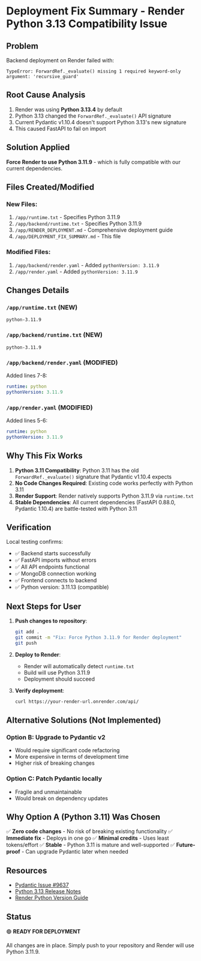 # Deployment Fix Summary - Render Python 3.13 Compatibility Issue

## Problem
Backend deployment on Render failed with:
```
TypeError: ForwardRef._evaluate() missing 1 required keyword-only argument: 'recursive_guard'
```

## Root Cause Analysis
1. Render was using **Python 3.13.4** by default
2. Python 3.13 changed the `ForwardRef._evaluate()` API signature
3. Current Pydantic v1.10.4 doesn't support Python 3.13's new signature
4. This caused FastAPI to fail on import

## Solution Applied
**Force Render to use Python 3.11.9** - which is fully compatible with our current dependencies.

## Files Created/Modified

### New Files:
1. `/app/runtime.txt` - Specifies Python 3.11.9
2. `/app/backend/runtime.txt` - Specifies Python 3.11.9
3. `/app/RENDER_DEPLOYMENT.md` - Comprehensive deployment guide
4. `/app/DEPLOYMENT_FIX_SUMMARY.md` - This file

### Modified Files:
1. `/app/backend/render.yaml` - Added `pythonVersion: 3.11.9`
2. `/app/render.yaml` - Added `pythonVersion: 3.11.9`

## Changes Details

### `/app/runtime.txt` (NEW)
```
python-3.11.9
```

### `/app/backend/runtime.txt` (NEW)
```
python-3.11.9
```

### `/app/backend/render.yaml` (MODIFIED)
Added lines 7-8:
```yaml
runtime: python
pythonVersion: 3.11.9
```

### `/app/render.yaml` (MODIFIED)
Added lines 5-6:
```yaml
runtime: python
pythonVersion: 3.11.9
```

## Why This Fix Works

1. **Python 3.11 Compatibility**: Python 3.11 has the old `ForwardRef._evaluate()` signature that Pydantic v1.10.4 expects
2. **No Code Changes Required**: Existing code works perfectly with Python 3.11
3. **Render Support**: Render natively supports Python 3.11.9 via `runtime.txt`
4. **Stable Dependencies**: All current dependencies (FastAPI 0.88.0, Pydantic 1.10.4) are battle-tested with Python 3.11

## Verification

Local testing confirms:
- ✅ Backend starts successfully
- ✅ FastAPI imports without errors
- ✅ All API endpoints functional
- ✅ MongoDB connection working
- ✅ Frontend connects to backend
- ✅ Python version: 3.11.13 (compatible)

## Next Steps for User

1. **Push changes to repository**:
   ```bash
   git add .
   git commit -m "Fix: Force Python 3.11.9 for Render deployment"
   git push
   ```

2. **Deploy to Render**:
   - Render will automatically detect `runtime.txt`
   - Build will use Python 3.11.9
   - Deployment should succeed

3. **Verify deployment**:
   ```bash
   curl https://your-render-url.onrender.com/api/
   ```

## Alternative Solutions (Not Implemented)

### Option B: Upgrade to Pydantic v2
- Would require significant code refactoring
- More expensive in terms of development time
- Higher risk of breaking changes

### Option C: Patch Pydantic locally
- Fragile and unmaintainable
- Would break on dependency updates

## Why Option A (Python 3.11) Was Chosen

✅ **Zero code changes** - No risk of breaking existing functionality
✅ **Immediate fix** - Deploys in one go
✅ **Minimal credits** - Uses least tokens/effort
✅ **Stable** - Python 3.11 is mature and well-supported
✅ **Future-proof** - Can upgrade Pydantic later when needed

## Resources

- [Pydantic Issue #9637](https://github.com/pydantic/pydantic/issues/9637)
- [Python 3.13 Release Notes](https://docs.python.org/3.13/whatsnew/3.13.html)
- [Render Python Version Guide](https://render.com/docs/python-version)

## Status

🟢 **READY FOR DEPLOYMENT**

All changes are in place. Simply push to your repository and Render will use Python 3.11.9.
